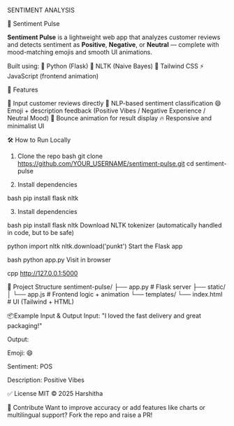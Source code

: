 SENTIMENT ANALYSIS

🎯 Sentiment Pulse

**Sentiment Pulse** is a lightweight web app that analyzes customer reviews and detects sentiment as **Positive**, **Negative**, or **Neutral** — complete with mood-matching emojis and smooth UI animations.

Built using:
🐍 Python (Flask)
🧠 NLTK (Naive Bayes)
🎨 Tailwind CSS
⚡ JavaScript (frontend animation)

🚀 Features

📝 Input customer reviews directly
🤖 NLP-based sentiment classification
😄 Emoji + description feedback (Positive Vibes / Negative Experience / Neutral Mood)
💫 Bounce animation for result display
🔥 Responsive and minimalist UI


🛠️ How to Run Locally

1. Clone the repo
   bash
   git clone https://github.com/YOUR_USERNAME/sentiment-pulse.git
   cd sentiment-pulse

2. Install dependencies

bash
pip install flask nltk

3. Install dependencies

bash
pip install flask nltk
Download NLTK tokenizer
(automatically handled in code, but to be safe)

python
import nltk
nltk.download('punkt')
Start the Flask app

bash
python app.py
Visit in browser

cpp
http://127.0.0.1:5000

📁 Project Structure
sentiment-pulse/
├── app.py                  # Flask server
├── static/
│   └── app.js              # Frontend logic + animation
└── templates/
    └── index.html          # UI (Tailwind + HTML)

📦Example Input & Output
Input:
"I loved the fast delivery and great packaging!"

Output:

Emoji: 😄

Sentiment: POS

Description: Positive Vibes

✅ License
MIT © 2025 Harshitha

🌟 Contribute
Want to improve accuracy or add features like charts or multilingual support? Fork the repo and raise a PR!









